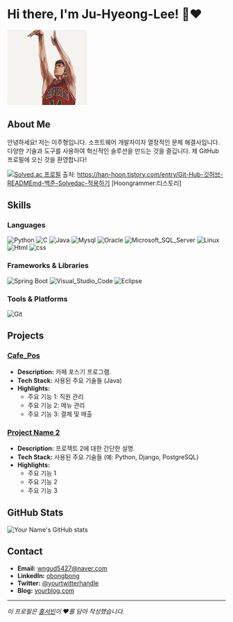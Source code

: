 # Hi there, I'm Ju-Hyeong-Lee! 👋❤️


![불꽃남자 정대만](./images/jeongdaeman.jpg)

## About Me

안녕하세요! 저는 이주형입니다. 소프트웨어 개발자이자 열정적인 문제 해결사입니다. 다양한 기술과 도구를 사용하여 혁신적인 솔루션을 만드는 것을 즐깁니다. 제 GitHub 프로필에 오신 것을 환영합니다!

[![Solved.ac 프로필](http://mazassumnida.wtf/api/v2/generate_badge?boj=wngud5427)](https://solved.ac/wngud5427)​
출처: https://han-hoon.tistory.com/entry/Git-Hub-깃허브-READMEmd-백준-Solvedac-적용하기 [Hoongrammer:티스토리]

## Skills

### Languages

![Python](https://img.shields.io/badge/Python-14354C?style=for-the-badge&logo=python&logoColor=white)
![C](https://img.shields.io/badge/C-00599C?style=for-the-badge&logo=c&logoColor=white)
![Java](https://img.shields.io/badge/Java-007396?style=for-the-badge&logo=java&logoColor=white)
![Mysql](https://img.shields.io/badge/MySQL-005C84?style=for-the-badge&logo=mysql&logoColor=white)
![Oracle](https://img.shields.io/badge/Oracle-F80000?style=for-the-badge&logo=Oracle&logoColor=white)
![Microsoft_SQL_Server](https://img.shields.io/badge/Microsoft%20SQL%20Server-CC2927?style=for-the-badge&logo=microsoft%20sql%20server&logoColor=white)
![Linux](https://img.shields.io/badge/Linux-FCC624?style=for-the-badge&logo=linux&logoColor=black)
![Html](https://img.shields.io/badge/HTML-239120?style=for-the-badge&logo=html5&logoColor=white)
![css](https://img.shields.io/badge/CSS-239120?&style=for-the-badge&logo=css3&logoColor=white)

### Frameworks & Libraries

![Spring Boot](https://img.shields.io/badge/Spring_Boot-6DB33F?style=for-the-badge&logo=springboot&logoColor=white)
![Visual_Studio_Code](https://img.shields.io/badge/Visual_Studio_Code-3776AB?style=for-the-badge&logo=visualstudiocode&logoColor=White)
![Eclipse](https://img.shields.io/badge/Eclipse-2C2255?style=for-the-badge&logo=eclipse&logoColor=white)

### Tools & Platforms

![Git](https://img.shields.io/badge/Git-F05032?style=for-the-badge&logo=git&logoColor=white)

## Projects

### [Cafe_Pos](https://github.com/obongbong/CafePos.git)

- **Description:** 카페 포스기 프로그램.
- **Tech Stack:** 사용된 주요 기술들 (Java)
- **Highlights:**
  - 주요 기능 1: 직원 관리
  - 주요 기능 2: 메뉴 관리
  - 주요 기능 3: 결제 및 매출

### [Project Name 2](https://github.com/yourusername/projectname2)

- **Description:** 프로젝트 2에 대한 간단한 설명.
- **Tech Stack:** 사용된 주요 기술들 (예: Python, Django, PostgreSQL)
- **Highlights:**
  - 주요 기능 1
  - 주요 기능 2
  - 주요 기능 3

## GitHub Stats

![Your Name's GitHub stats](https://github-readme-stats.vercel.app/api?username=obongbong&show_icons=true&theme=radical)

## Contact

- **Email:** wngud5427@naver.com
- **LinkedIn:** [obongbong](https://www.linkedin.com/in/obongbong)
- **Twitter:** [@yourtwitterhandle](https://twitter.com/yourtwitterhandle)
- **Blog:** [yourblog.com](https://yourblog.com)

---

*이 프로필은 [홍서빈](https://github.com/hsbbsh)이 ❤️를 담아 작성했습니다.*
